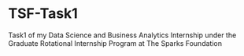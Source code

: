 # TSF-Task1
Task1 of my Data Science and Business Analytics Internship under the Graduate Rotational Internship Program at The Sparks Foundation
